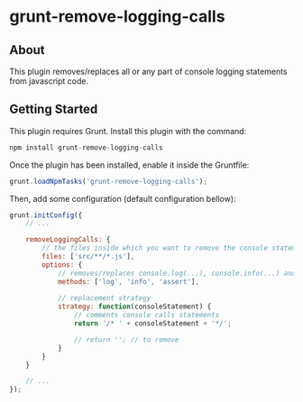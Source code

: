 grunt-remove-logging-calls
==========================

## About

This plugin removes/replaces all or any part of console logging statements from javascript code.


## Getting Started

This plugin requires Grunt.
Install this plugin with the command:

```js
npm install grunt-remove-logging-calls
```

Once the plugin has been installed, enable it inside the Gruntfile: 

```js
grunt.loadNpmTasks('grunt-remove-logging-calls');
```

Then, add some configuration (default configuration bellow):

```js
grunt.initConfig({
	// ...

	removeLoggingCalls: {
		// the files inside which you want to remove the console statements
 		files: ['src/**/*.js'],
 		options: {
 			// removes/replaces console.log(...), console.info(...) and console.assert(...)
			methods: ['log', 'info', 'assert'], 
			
			// replacement strategy
			strategy: function(consoleStatement) {
				// comments console calls statements
				return '/* ' + consoleStatement + '*/';

				// return ''; // to remove 
			}
		}
	}

    // ...
});
```